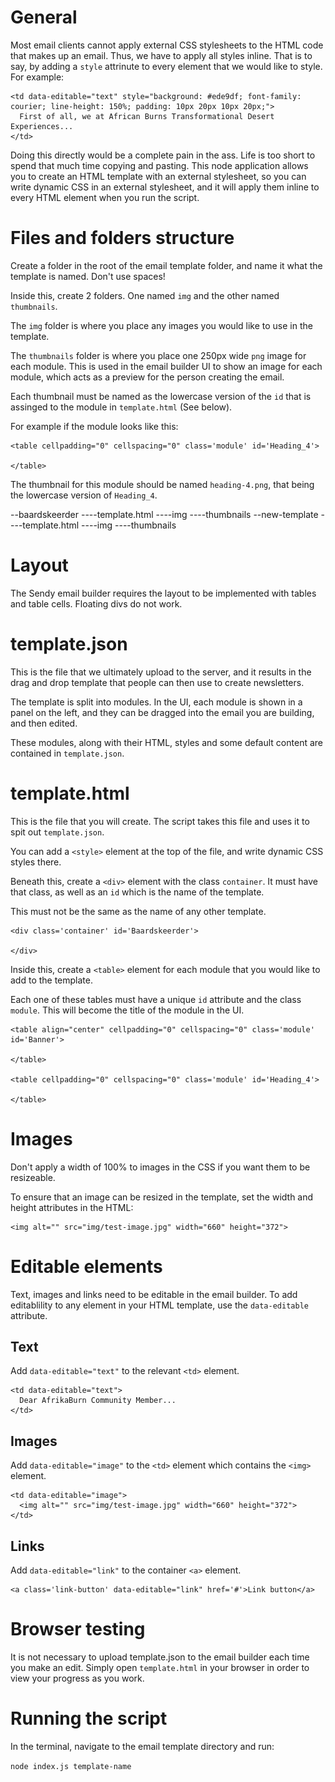 
# General

Most email clients cannot apply external CSS stylesheets to the HTML code that makes up an email. Thus, we have to apply all styles inline. That is to say, by adding a `style` attrinute to every element that we would like to style. For example:

    <td data-editable="text" style="background: #ede9df; font-family: courier; line-height: 150%; padding: 10px 20px 10px 20px;">
      First of all, we at African Burns Transformational Desert Experiences...
    </td>

Doing this directly would be a complete pain in the ass. Life is too short to spend that much time copying and pasting. This node application allows you to create an HTML template with an external stylesheet, so you can write dynamic CSS in an external stylesheet, and it will apply them inline to every HTML element when you run the script.

# Files and folders structure

Create a folder in the root of the email template folder, and name it what the template is named. Don't use spaces!

Inside this, create 2 folders. One named `img` and the other named `thumbnails`.

The `img` folder is where you place any images you would like to use in the template.

The `thumbnails` folder is where you place one 250px wide `png` image for each module. This is used in the email builder UI to show an image for each module, which acts as a preview for the person creating the email.

Each thumbnail must be named as the lowercase version of the `id` that is assinged to the module in `template.html` (See below).

For example if the module looks like this:

    <table cellpadding="0" cellspacing="0" class='module' id='Heading_4'>

    </table>

The thumbnail for this module should be named `heading-4.png`, that being the lowercase version of `Heading_4`.

--baardskeerder
----template.html
----img
----thumbnails
--new-template
----template.html
----img
----thumbnails

# Layout

The Sendy email builder requires the layout to be implemented with tables and table cells. Floating divs do not work.

# template.json

This is the file that we ultimately upload to the server, and it results in the drag and drop template that people can then use to create newsletters.

The template is split into modules. In the UI, each module is shown in a panel on the left, and they can be dragged into the email you are building, and then edited.

These modules, along with their HTML, styles and some default content are contained in `template.json`.

# template.html

This is the file that you will create. The script takes this file and uses it to spit out `template.json`.

You can add a `<style>` element at the top of the file, and write dynamic CSS styles there.

Beneath this, create a `<div>` element with the class `container`. It must have that class, as well as an `id` which is the name of the template.

This must not be the same as the name of any other template.

    <div class='container' id='Baardskeerder'>

    </div>

Inside this, create a `<table>` element for each module that you would like to add to the template.

Each one of these tables must have a unique `id` attribute and the class `module`. This will become the title of the module in the UI.

    <table align="center" cellpadding="0" cellspacing="0" class='module' id='Banner'>

    </table>

    <table cellpadding="0" cellspacing="0" class='module' id='Heading_4'>

    </table>

# Images

Don't apply a width of 100% to images in the CSS if you want them to be resizeable.

To ensure that an image can be resized in the template, set the width and height attributes in the HTML:

    <img alt="" src="img/test-image.jpg" width="660" height="372">

# Editable elements

Text, images and links need to be editable in the email builder. To add editablility to any element in your HTML template, use the `data-editable` attribute.

## Text

Add `data-editable="text"` to the relevant `<td>` element.

    <td data-editable="text">
      Dear AfrikaBurn Community Member...
    </td>

## Images

Add `data-editable="image"` to the `<td>` element which contains the `<img>` element.

    <td data-editable="image">
      <img alt="" src="img/test-image.jpg" width="660" height="372">
    </td>

## Links

Add `data-editable="link"` to the container `<a>` element.

    <a class='link-button' data-editable="link" href='#'>Link button</a>

# Browser testing

It is not necessary to upload template.json to the email builder each time you make an edit. Simply open `template.html` in your browser in order to view your progress as you work.

# Running the script

In the terminal, navigate to the email template directory and run:

`node index.js template-name`
